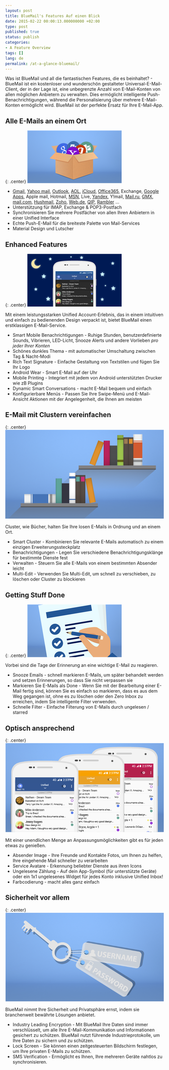 ```yaml
---
layout: post
title: BlueMail's Features Auf einen Blick
date: 2015-02-22 00:00:13.000000000 +02:00
type: post
published: true
status: publish
categories:
- A Feature Overview
tags: []
lang: de
permalink: /at-a-glance-bluemail/
---
```


Was ist BlueMail und all die fantastischen Features, die es beinhaltet? - BlueMail ist ein kostenloser und wunderschön gestalteter Universal-E-Mail-Client, der in der Lage ist, eine unbegrenzte Anzahl von E-Mail-Konten von allen möglichen Anbietern zu verwalten. Dies ermöglicht intelligente Push-Benachrichtigungen, während die Personalisierung über mehrere E-Mail-Konten ermöglicht wird. BlueMail ist der perfekte Ersatz für Ihre E-Mail-App.

## Alle E-Mails an einem Ort

{: .center}
![Unified Box](/assets/Box_thumb.png)

* <a href="http://gmail.com">Gmail</a>, <a href="//mail.yahoo.com/">Yahoo mail</a>, <a href="//office.live.com/start/Outlook.aspx">Outlook</a>, <a href="//mail.aol.com/">AOL</a>, <a href="//www.icloud.com/mail">iCloud</a>, <a href="//outlook.office365.com">Office365</a>, Exchange, <a href="http://apps.google.com/‎">Google Apps</a>, Apple mail, Hotmail, <a href="http://www.msn.com/en-us">MSN</a>, Live, <a href="//mail.yandex.com/">Yandex</a>, Y!mail, <a href="//mail.ru/">Mail.ru</a>, <a href="//www.gmx.com">GMX</a>, <a href="//www.mail.com/">mail.com</a>, <a href="//www.hushmail.com">Hushmail</a>, <a href="//www.zoho.com/mail/">Zoho</a>, <a href="//web.de/">Web.de</a>, <a href="http://qip.ru/">QIP</a>, <a href="//mail.rambler.ru">Rambler</a> ...
* Unterstützung für IMAP, Exchange &amp; POP3-Postfach
* Synchronisieren Sie mehrere Postfächer von allen Ihren Anbietern in einer Unified Interface
* Echte Push-E-Mail für die breiteste Palette von Mail-Services
* Material Design und Lutscher

## Enhanced Features

{: .center}
![Dark Theme](/assets/Dark_Theme_thumb.png)

Mit einem leistungsstarken Unified Account-Erlebnis, das in einem intuitiven und einfach zu bedienenden Design verpackt ist, bietet BlueMail einen erstklassigen E-Mail-Service.

* Smart Mobile Benachrichtigungen - Ruhige Stunden, benutzerdefinierte Sounds, Vibrieren, LED-Licht, Snooze Alerts und andere Vorlieben *pro jeder Ihrer Konten*
* Schönes dunkles Thema - mit automatischer Umschaltung zwischen Tag &amp; Nacht-Modi
* Rich Text Signature - Einfache Gestaltung von Textstilen und fügen Sie Ihr Logo
* Android Wear - Smart E-Mail auf der Uhr
* Mobile Printing - Integriert mit jedem von Android unterstützten Drucker wie zB Plugins
* Dynamic Smart Conversations - macht E-Mail bequem und einfach
* Konfigurierbare Menüs - Passen Sie Ihre Swipe-Menü und E-Mail-Ansicht Aktionen mit der Angelegenheit, die Ihnen am meisten

## E-Mail mit Clustern vereinfachen

{: .center}
![Cluster](/assets/Clusters.png)

Cluster, wie Bücher, halten Sie Ihre losen E-Mails in Ordnung und an einem Ort.

* Smart Cluster - Kombinieren Sie relevante E-Mails automatisch zu einem einzigen Erweiterungssteckplatz
* Benachrichtigungen - Legen Sie verschiedene Benachrichtigungsklänge für bestimmte Dienste fest
* Verwalten - Steuern Sie alle E-Mails von einem bestimmten Absender leicht
* Multi-Edit - Verwenden Sie Multi-Edit, um schnell zu verschieben, zu löschen oder Cluster zu blockieren

## Getting Stuff Done

{: .center}
![Tasks](/assets/Tasks_thumb.png)

Vorbei sind die Tage der Erinnerung an eine wichtige E-Mail zu reagieren.

* Snooze Emails - schnell markieren E-Mails, um später behandelt werden und setzen Erinnerungen, so dass Sie nicht verpassen sie
* Markieren Sie E-Mails als Done - Wenn Sie mit der Bearbeitung einer E-Mail fertig sind, können Sie es einfach so markieren, dass es aus dem Weg gegangen ist, ohne es zu löschen oder den Zero Inbox zu erreichen, indem Sie intelligente Filter verwenden.
* Schnelle Filter - Einfache Filterung von E-Mails durch ungelesen / starred

## Optisch ansprechend

{: .center}
![Visually Appealing](/assets/Visual-Appealing.png)

Mit einer unendlichen Menge an Anpassungsmöglichkeiten gibt es für jeden etwas zu genießen.

* Absender Image - Ihre Freunde und Kontakte Fotos, um Ihnen zu helfen, Ihre eingehende Mail schneller zu verarbeiten
* Service Avatare - Erkennung beliebter Dienste aus ihren Icons
* Ungelesene Zählung - Auf dein App-Symbol (für unterstützte Geräte) oder ein 1x1 ungelesenes Widget für jedes Konto inklusive Unified Inbox!
* Farbcodierung - macht alles ganz einfach

## Sicherheit vor allem

{: .center}
![Security](/assets/Security.png)

BlueMail nimmt Ihre Sicherheit und Privatsphäre ernst, indem sie branchenweit bewährte Lösungen anbietet.

* Industry Leading Encryption - Mit BlueMail Ihre Daten sind immer verschlüsselt, um alle Ihre E-Mail-Kommunikation und Informationen gesichert zu schützen. BlueMail nutzt führende Industrieprotokolle, um Ihre Daten zu sichern und zu schützen.
* Lock Screen - Sie können einen zeitgesteuerten Bildschirm festlegen, um Ihre privaten E-Mails zu schützen.
* SMS Verification - Ermöglicht es Ihnen, Ihre mehreren Geräte nahtlos zu synchronisieren.
